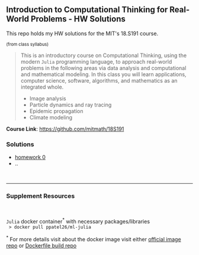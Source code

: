 ## Introduction to Computational Thinking for Real-World Problems - HW Solutions

This repo holds my HW solutions for the MIT's 18.S191 course. 

<sub>(from class syllabus)</sub>
> This is an introductory course on Computational Thinking, using the modern `Julia` programming language, to approach real-world problems in the following areas via data analysis and computational and mathematical modeling. In this class you will learn applications, computer science, software, algorithms, and mathematics as an integrated whole.
>- Image analysis
>- Particle dynamics and ray tracing
>- Epidemic propagation
>- Climate modeling 

**Course Link**: https://github.com/mitmath/18S191


### Solutions

- <a href="https://htmlpreview.github.io/?https://github.com/ppatel26/mit-18S191-computational-learning/blob/master/html/hw0.jl.html" target="_blank">homework 0</a>
- ..


<br>

***

### Supplement Resources
<br>

`Julia` docker container<sup>*</sup> with necessary packages/libraries <br>
` > docker pull ppatel26/ml-julia` 

<sup>*</sup> For more details visit about the docker image visit either <a href="https://hub.docker.com/r/ppatel26/ml-julia" target="_blank">official image repo</a> or  <a href="https://github.com/ppatel26/dockerfiles/tree/master/julia-ubuntu" target="_blank">Dockerfile build repo</a>